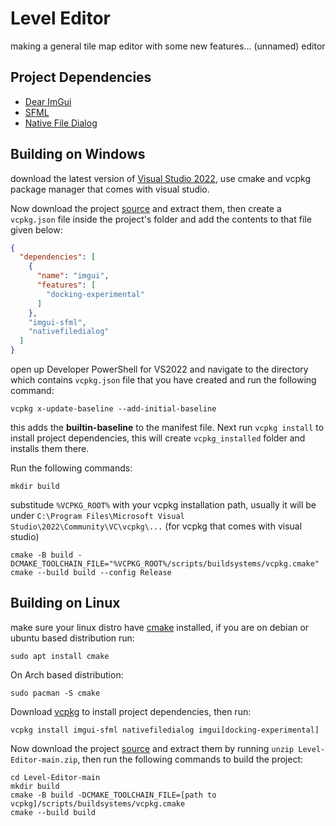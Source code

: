 # Level Editor

making a general tile map editor with some new features... (unnamed) editor

## Project Dependencies
- [Dear ImGui](https://github.com/ocornut/imgui)
- [SFML](https://github.com/SFML/SFML)
- [Native File Dialog](https://github.com/mlabbe/nativefiledialog)

## Building on Windows

download the latest version of [Visual Studio 2022](https://visualstudio.microsoft.com/downloads/), use cmake and vcpkg package manager that comes with visual studio.

Now download the project [source](https://github.com/madnesly/LevelEditor/archive/refs/heads/main.zip) and extract them, then create a `vcpkg.json` file inside the project's folder and add the contents to that file given below:

```json
{
  "dependencies": [
    {
      "name": "imgui",
      "features": [
        "docking-experimental"
      ]
    },
    "imgui-sfml",
    "nativefiledialog"
  ]
}
```

open up Developer PowerShell for VS2022 and navigate to the directory which contains ``vcpkg.json`` file that you have created and run the following command:

```shell
vcpkg x-update-baseline --add-initial-baseline
```
this adds the **builtin-baseline** to the manifest file. Next run ```vcpkg install``` to install project dependencies, this will create ```vcpkg_installed``` folder and installs them there.

Run the following commands:

```shell
mkdir build
```

substitude ``%VCPKG_ROOT%`` with your vcpkg installation path, usually it will be under ``C:\Program Files\Microsoft Visual Studio\2022\Community\VC\vcpkg\...`` (for vcpkg that comes with visual studio)

```shell
cmake -B build -DCMAKE_TOOLCHAIN_FILE="%VCPKG_ROOT%/scripts/buildsystems/vcpkg.cmake"
cmake --build build --config Release
```

## Building on Linux 

make sure your linux distro have [cmake](https://cmake.org/) installed, if you are on debian or ubuntu based distribution run:

```shell
sudo apt install cmake
```

On Arch based distribution:

```shell
sudo pacman -S cmake
```

Download [vcpkg](https://vcpkg.io/en/getting-started) to install project dependencies, then run:

```shell
vcpkg install imgui-sfml nativefiledialog imgui[docking-experimental]
```

Now download the project [source](https://github.com/madnesly/LevelEditor/archive/refs/heads/main.zip) and extract them by running ```unzip Level-Editor-main.zip```, then run the following commands to build the project:

```shell
cd Level-Editor-main
mkdir build
cmake -B build -DCMAKE_TOOLCHAIN_FILE=[path to vcpkg]/scripts/buildsystems/vcpkg.cmake 
cmake --build build
```
